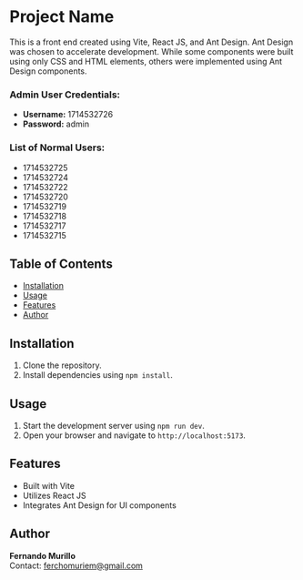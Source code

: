 # Project Name

This is a front end created using Vite, React JS, and Ant Design. Ant Design was chosen to accelerate development. While some components were built using only CSS and HTML elements, others were implemented using Ant Design components.

### Admin User Credentials:

- **Username:** 1714532726
- **Password:** admin

### List of Normal Users:

- 1714532725
- 1714532724
- 1714532722
- 1714532720
- 1714532719
- 1714532718
- 1714532717
- 1714532715

## Table of Contents

- [Installation](#installation)
- [Usage](#usage)
- [Features](#features)
- [Author](#author)

## Installation

1. Clone the repository.
2. Install dependencies using `npm install`.

## Usage

1. Start the development server using `npm run dev`.
2. Open your browser and navigate to `http://localhost:5173`.

## Features

- Built with Vite
- Utilizes React JS
- Integrates Ant Design for UI components

## Author

**Fernando Murillo**  
Contact: ferchomuriem@gmail.com
